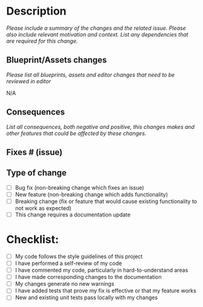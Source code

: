 # Description
*Please include a summary of the changes and the related issue. Please also include relevant motivation and context. List any dependencies that are required for this change.*

## Blueprint/Assets changes
*Please list all blueprints, assets and editor changes that need to be reviewed in editor*

N/A

## Consequences
*List all consequences, both negative and positive, this changes makes and other features that could be affected by these changes.*

## Fixes # (issue)

## Type of change

- [ ] Bug fix (non-breaking change which fixes an issue)
- [ ] New feature (non-breaking change which adds functionality)
- [ ] Breaking change (fix or feature that would cause existing functionality to not work as expected)
- [ ] This change requires a documentation update

# Checklist:
- [ ] My code follows the style guidelines of this project
- [ ] I have performed a self-review of my code
- [ ] I have commented my code, particularly in hard-to-understand areas
- [ ] I have made corresponding changes to the documentation
- [ ] My changes generate no new warnings
- [ ] I have added tests that prove my fix is effective or that my feature works
- [ ] New and existing unit tests pass locally with my changes
